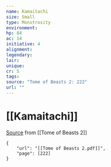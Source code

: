 ```yaml
---
name: Kamaitachi
size: Small
type: Monstrosity
environment: 
hp: 84
ac: 14
initiative: 4
alignment: 
legendary: 
lair: 
unique: 
cr: 5
tags: 
source: "Tome of Beasts 2: 222"
url: ""
---
```

# [[Kamaitachi]]

[Source](zotero://open-pdf/library/items/9UQIAB6R?page=222) from [[Tome of Beasts 2]]

```pdf
{
	"url": "[[Tome of Beasts 2.pdf]]",
	"page": [222]
}
```

